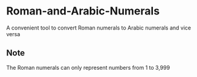 # Roman-and-Arabic-Numerals
A convenient tool to convert Roman numerals to Arabic numerals and vice versa

## Note
The Roman numerals can only represent numbers from 1 to 3,999
